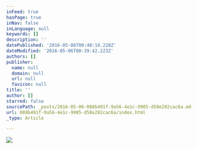 ```yaml
---
inFeed: true
hasPage: true
inNav: false
inLanguage: null
keywords: []
description: ''
datePublished: '2016-05-06T00:40:10.228Z'
dateModified: '2016-05-06T00:39:42.223Z'
authors: []
publisher:
  name: null
  domain: null
  url: null
  favicon: null
title: ''
author: []
starred: false
sourcePath: _posts/2016-05-06-088b491f-9a56-4e1c-9905-d58e282cac6a.md
url: 088b491f-9a56-4e1c-9905-d58e282cac6a/index.html
_type: Article

---
```

![](https://the-grid-user-content.s3-us-west-2.amazonaws.com/5e418d1d-efd4-435b-a1ad-8921076268ae.jpg)